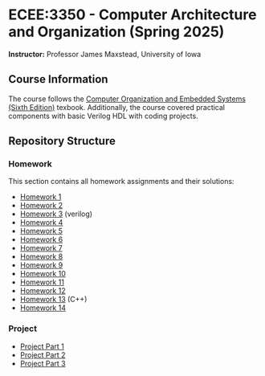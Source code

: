 # ECEE:3350 - Computer Architecture and Organization (Spring 2025)
**Instructor:** Professor James Maxstead, University of Iowa

## Course Information

The course follows the [Computer Organization and Embedded Systems (Sixth Edition)](https://www.v2vclass.com/images/coursepdf/bsc-cssem1/bsc-cssem1/co/fy-cs.pdf) texbook. Additionally, the course covered practical components with basic Verilog HDL with coding projects.

## Repository Structure

### Homework
This section contains all homework assignments and their solutions:
* [Homework 1](homework/homework_1.pdf) 
* [Homework 2](homework/homework_2.pdf)
* [Homework 3](homework/homework_3/README.md) (verilog)
* [Homework 4](homework/homework_4.pdf)
* [Homework 5](homework/homework_5.pdf)
* [Homework 6](homework/homework_6.pdf)
* [Homework 7](homework/homework_7.pdf)
* [Homework 8](homework/homework_8.pdf)
* [Homework 9](homework/homework_9.pdf)
* [Homework 10](homework/homework_10.pdf)
* [Homework 11](homework/homework_11.pdf)
* [Homework 12](homework/homework_12.pdf)
* [Homework 13](homework/homework_13_code/README.md) (C++)
* [Homework 14](homework/homework_14.pdf) 

### Project
* [Project Part 1](project/part_1/README.md) 
* [Project Part 2](project/part_2/README.md)
* [Project Part 3](project/part_3/README.md)
